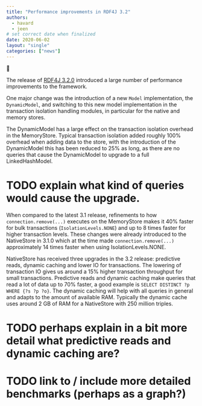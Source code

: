 ```yaml
---
title: "Performance improvements in RDF4J 3.2"
authors:
  - havard
  - jeen
# set correct date when finalized
date: 2020-06-02 
layout: "single"
categories: ["news"]
---
```

<div class="big-emoji">&#x1F680;</div>

The release of [RDF4J 3.2.0](/release-notes/3.2.0/) introduced a large number
of performance improvements to the framework. 

One major change was the introduction of a new `Model` implementation, the
`DynamicModel`, and switching to this new model implementation in the
transaction isolation handling modules, in particular for the native and memory
stores.

The DynamicModel has a large effect on the transaction isolation overhead in
the MemoryStore. Typical transaction isolation added roughly 100% overhead when
adding data to the store, with the introduction of the DynamicModel this has
been reduced to 25% as long, as there are no queries that cause the DynamicModel
to upgrade to a full LinkedHashModel.

# TODO explain what kind of queries would cause the upgrade.

When compared to the latest 3.1 release, refinements to how
`connection.remove(...)` executes on the MemoryStore makes it 40% faster for
bulk transactions (`IsolationLevels.NONE`) and up to 8 times faster for higher
transaction levels. These changes were already introduced to the NativeStore in
3.1.0 which at the time made `connection.remove(...)` approximately 14 times faster
when using IsolationLevels.NONE.

NativeStore has received three upgrades in the 3.2 release: predictive reads,
dynamic caching and lower IO for transactions. The lowering of transaction IO gives us around a 15%
higher transaction throughput for small transactions. Predictive reads and
dynamic caching make queries that read a lot of data up to 70% faster, a good
example is `SELECT DISTINCT ?p WHERE {?s ?p ?o}`. The dynamic caching will help
with all queries in general and adapts to the amount of available RAM.
Typically the dynamic cache uses around 2 GB of RAM for a NativeStore with 250
million triples.

# TODO perhaps explain in a bit more detail what predictive reads and dynamic caching are?

# TODO link to / include more detailed benchmarks (perhaps as a graph?)

